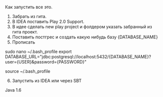 Как запустить все это.

1. Забрать из гита.
2. В IDEA поставить Play 2.0 Support.
3. В идее сделать new play project и фолдером указать забранный из гита проект.
4. Поставить постгрес и создать какую нибудь базу {DATABASE_NAME}
5. Прописать

sudo nano ~/.bash_profile
    export DATABASE_URL="jdbc:postgresql://localhost:5432/{DATABASE_NAME}?user={USER}&password={PASSWORD}"

source ~/.bash_profile

6. Запустить из IDEA или через SBT


Java 1.6